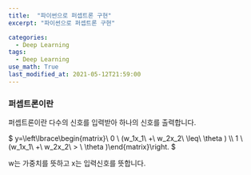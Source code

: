 ```yaml
---
title:  "파이썬으로 퍼셉트론 구현"
excerpt: "파이썬으로 퍼셉트론 구현"

categories:
  - Deep Learning
tags:
  - Deep Learning
use_math: True
last_modified_at: 2021-05-12T21:59:00
---
```



### 퍼셉트론이란



퍼셉트론이란 다수의 신호를 입력받아 하나의 신호를 출력합니다.


$ y=\left\lbrace\begin{matrix}\ 0 \ (w_1x_1\ +\ w_2x_2\ \leq\  \theta ) \\\ 1 \ (w_1x_1\ +\ w_2x_2\ > \  \theta )\end{matrix}\right. $


w는 가중치를 뜻하고 x는 입력신호를 뜻합니다.




